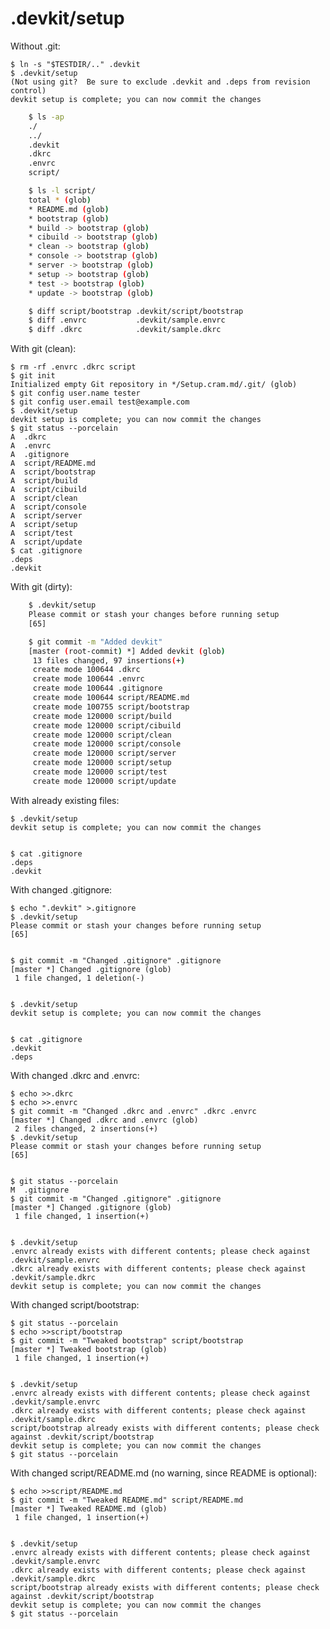 # .devkit/setup

Without .git:

    $ ln -s "$TESTDIR/.." .devkit
    $ .devkit/setup
    (Not using git?  Be sure to exclude .devkit and .deps from revision control)
    devkit setup is complete; you can now commit the changes

~~~sh
    $ ls -ap
    ./
    ../
    .devkit
    .dkrc
    .envrc
    script/

    $ ls -l script/
    total * (glob)
    * README.md (glob)
    * bootstrap (glob)
    * build -> bootstrap (glob)
    * cibuild -> bootstrap (glob)
    * clean -> bootstrap (glob)
    * console -> bootstrap (glob)
    * server -> bootstrap (glob)
    * setup -> bootstrap (glob)
    * test -> bootstrap (glob)
    * update -> bootstrap (glob)

    $ diff script/bootstrap .devkit/script/bootstrap
    $ diff .envrc           .devkit/sample.envrc
    $ diff .dkrc            .devkit/sample.dkrc
~~~

With git (clean):

    $ rm -rf .envrc .dkrc script
    $ git init
    Initialized empty Git repository in */Setup.cram.md/.git/ (glob)
    $ git config user.name tester
    $ git config user.email test@example.com
    $ .devkit/setup
    devkit setup is complete; you can now commit the changes
    $ git status --porcelain
    A  .dkrc
    A  .envrc
    A  .gitignore
    A  script/README.md
    A  script/bootstrap
    A  script/build
    A  script/cibuild
    A  script/clean
    A  script/console
    A  script/server
    A  script/setup
    A  script/test
    A  script/update
    $ cat .gitignore
    .deps
    .devkit

With git (dirty):

~~~sh
    $ .devkit/setup
    Please commit or stash your changes before running setup
    [65]

    $ git commit -m "Added devkit"
    [master (root-commit) *] Added devkit (glob)
     13 files changed, 97 insertions(+)
     create mode 100644 .dkrc
     create mode 100644 .envrc
     create mode 100644 .gitignore
     create mode 100644 script/README.md
     create mode 100755 script/bootstrap
     create mode 120000 script/build
     create mode 120000 script/cibuild
     create mode 120000 script/clean
     create mode 120000 script/console
     create mode 120000 script/server
     create mode 120000 script/setup
     create mode 120000 script/test
     create mode 120000 script/update
~~~

With already existing files:

    $ .devkit/setup
    devkit setup is complete; you can now commit the changes


    $ cat .gitignore
    .deps
    .devkit

With changed .gitignore:

    $ echo ".devkit" >.gitignore
    $ .devkit/setup
    Please commit or stash your changes before running setup
    [65]


    $ git commit -m "Changed .gitignore" .gitignore
    [master *] Changed .gitignore (glob)
     1 file changed, 1 deletion(-)


    $ .devkit/setup
    devkit setup is complete; you can now commit the changes


    $ cat .gitignore
    .devkit
    .deps

With changed .dkrc and .envrc:

    $ echo >>.dkrc
    $ echo >>.envrc
    $ git commit -m "Changed .dkrc and .envrc" .dkrc .envrc
    [master *] Changed .dkrc and .envrc (glob)
     2 files changed, 2 insertions(+)
    $ .devkit/setup
    Please commit or stash your changes before running setup
    [65]


    $ git status --porcelain
    M  .gitignore
    $ git commit -m "Changed .gitignore" .gitignore
    [master *] Changed .gitignore (glob)
     1 file changed, 1 insertion(+)


    $ .devkit/setup
    .envrc already exists with different contents; please check against .devkit/sample.envrc
    .dkrc already exists with different contents; please check against .devkit/sample.dkrc
    devkit setup is complete; you can now commit the changes

With changed script/bootstrap:

    $ git status --porcelain
    $ echo >>script/bootstrap
    $ git commit -m "Tweaked bootstrap" script/bootstrap
    [master *] Tweaked bootstrap (glob)
     1 file changed, 1 insertion(+)


    $ .devkit/setup
    .envrc already exists with different contents; please check against .devkit/sample.envrc
    .dkrc already exists with different contents; please check against .devkit/sample.dkrc
    script/bootstrap already exists with different contents; please check against .devkit/script/bootstrap
    devkit setup is complete; you can now commit the changes
    $ git status --porcelain

With changed script/README.md (no warning, since README is optional):

    $ echo >>script/README.md
    $ git commit -m "Tweaked README.md" script/README.md
    [master *] Tweaked README.md (glob)
     1 file changed, 1 insertion(+)


    $ .devkit/setup
    .envrc already exists with different contents; please check against .devkit/sample.envrc
    .dkrc already exists with different contents; please check against .devkit/sample.dkrc
    script/bootstrap already exists with different contents; please check against .devkit/script/bootstrap
    devkit setup is complete; you can now commit the changes
    $ git status --porcelain

